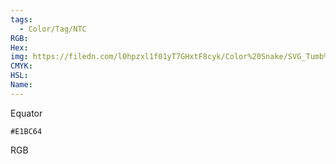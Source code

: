 ```yaml
---
tags:
  - Color/Tag/NTC
RGB:
Hex:
img: https://filedn.com/l0hpzxl1f01yT7GHxtF8cyk/Color%20Snake/SVG_Tumb%20Mass%20No%20Name/E1BC64.svg
CMYK:
HSL:
Name:
---
```

Equator
```palette
#E1BC64
```
RGB
